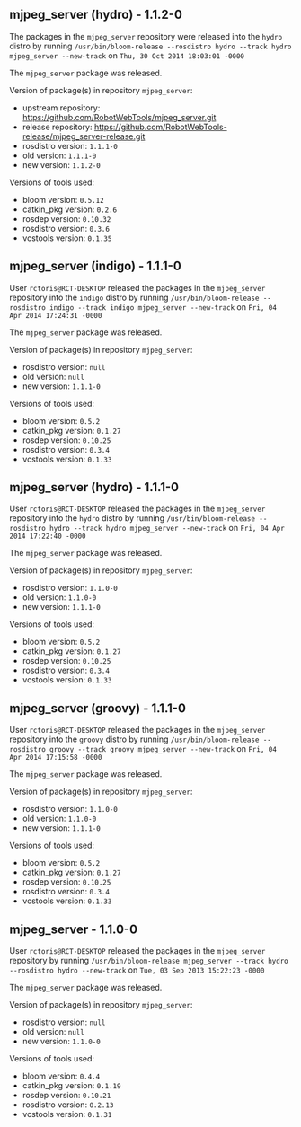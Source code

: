 ## mjpeg_server (hydro) - 1.1.2-0

The packages in the `mjpeg_server` repository were released into the `hydro` distro by running `/usr/bin/bloom-release --rosdistro hydro --track hydro mjpeg_server --new-track` on `Thu, 30 Oct 2014 18:03:01 -0000`

The `mjpeg_server` package was released.

Version of package(s) in repository `mjpeg_server`:
- upstream repository: https://github.com/RobotWebTools/mjpeg_server.git
- release repository: https://github.com/RobotWebTools-release/mjpeg_server-release.git
- rosdistro version: `1.1.1-0`
- old version: `1.1.1-0`
- new version: `1.1.2-0`

Versions of tools used:
- bloom version: `0.5.12`
- catkin_pkg version: `0.2.6`
- rosdep version: `0.10.32`
- rosdistro version: `0.3.6`
- vcstools version: `0.1.35`


## mjpeg_server (indigo) - 1.1.1-0

User `rctoris@RCT-DESKTOP` released the packages in the `mjpeg_server` repository into the `indigo` distro by running `/usr/bin/bloom-release --rosdistro indigo --track indigo mjpeg_server --new-track` on `Fri, 04 Apr 2014 17:24:31 -0000`

The `mjpeg_server` package was released.

Version of package(s) in repository `mjpeg_server`:
- rosdistro version: `null`
- old version: `null`
- new version: `1.1.1-0`

Versions of tools used:
- bloom version: `0.5.2`
- catkin_pkg version: `0.1.27`
- rosdep version: `0.10.25`
- rosdistro version: `0.3.4`
- vcstools version: `0.1.33`


## mjpeg_server (hydro) - 1.1.1-0

User `rctoris@RCT-DESKTOP` released the packages in the `mjpeg_server` repository into the `hydro` distro by running `/usr/bin/bloom-release --rosdistro hydro --track hydro mjpeg_server --new-track` on `Fri, 04 Apr 2014 17:22:40 -0000`

The `mjpeg_server` package was released.

Version of package(s) in repository `mjpeg_server`:
- rosdistro version: `1.1.0-0`
- old version: `1.1.0-0`
- new version: `1.1.1-0`

Versions of tools used:
- bloom version: `0.5.2`
- catkin_pkg version: `0.1.27`
- rosdep version: `0.10.25`
- rosdistro version: `0.3.4`
- vcstools version: `0.1.33`


## mjpeg_server (groovy) - 1.1.1-0

User `rctoris@RCT-DESKTOP` released the packages in the `mjpeg_server` repository into the `groovy` distro by running `/usr/bin/bloom-release --rosdistro groovy --track groovy mjpeg_server --new-track` on `Fri, 04 Apr 2014 17:15:58 -0000`

The `mjpeg_server` package was released.

Version of package(s) in repository `mjpeg_server`:
- rosdistro version: `1.1.0-0`
- old version: `1.1.0-0`
- new version: `1.1.1-0`

Versions of tools used:
- bloom version: `0.5.2`
- catkin_pkg version: `0.1.27`
- rosdep version: `0.10.25`
- rosdistro version: `0.3.4`
- vcstools version: `0.1.33`


## mjpeg_server - 1.1.0-0

User `rctoris@RCT-DESKTOP` released the packages in the `mjpeg_server` repository by running `/usr/bin/bloom-release mjpeg_server --track hydro --rosdistro hydro --new-track` on `Tue, 03 Sep 2013 15:22:23 -0000`

The `mjpeg_server` package was released.

Version of package(s) in repository `mjpeg_server`:
- rosdistro version: `null`
- old version: `null`
- new version: `1.1.0-0`

Versions of tools used:
- bloom version: `0.4.4`
- catkin_pkg version: `0.1.19`
- rosdep version: `0.10.21`
- rosdistro version: `0.2.13`
- vcstools version: `0.1.31`


